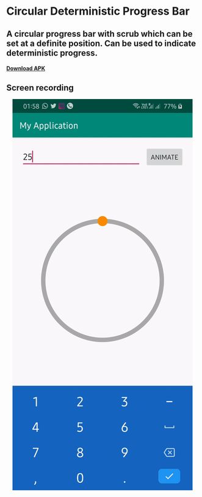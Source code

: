 # Circular Deterministic Progress Bar

## A circular progress bar with scrub which can be set at a definite position. Can be used to indicate deterministic progress.

#### [Download APK](https://github.com/Devansh-Maurya/Unacademy-Android-Assignment/raw/master/description/MyApplication.apk)

## Screen recording

<p align="center">
  <img src="/description/unacademy_android_assignment_recording.gif">
</p>
